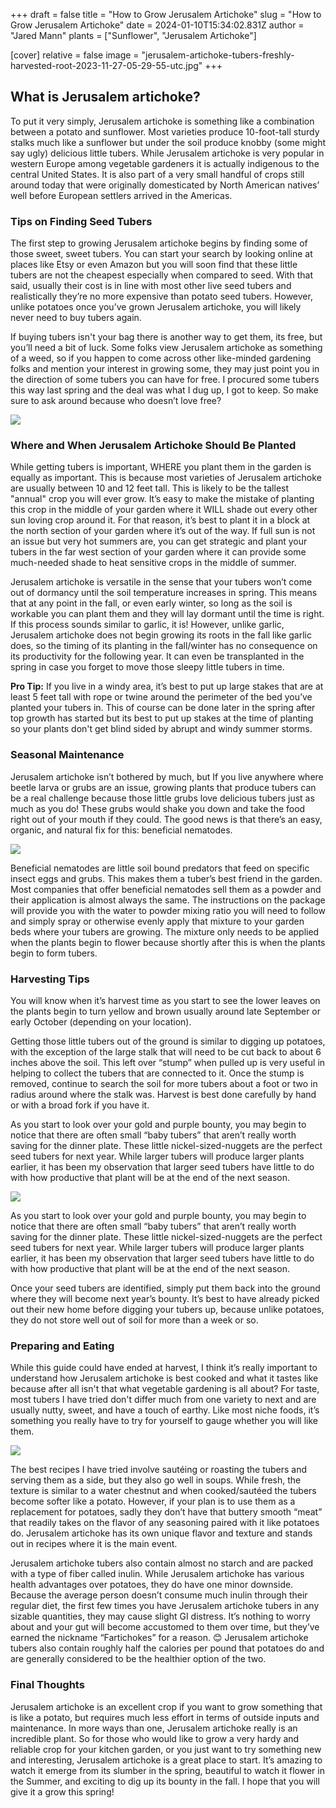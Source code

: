 +++
draft = false
title = "How to Grow Jerusalem Artichoke"
slug = "How to Grow Jerusalem Artichoke"
date = 2024-01-10T15:34:02.831Z
author = "Jared Mann"
plants = ["Sunflower", "Jerusalem Artichoke"]

[cover]
relative = false
image = "jerusalem-artichoke-tubers-freshly-harvested-root-2023-11-27-05-29-55-utc.jpg"
+++
## **What is Jerusalem artichoke?**

To put it very simply, Jerusalem artichoke is something like a combination between a potato and sunflower. Most varieties produce 10-foot-tall sturdy stalks much like a sunflower but under the soil produce knobby (some might say ugly) delicious little tubers. While Jerusalem artichoke is very popular in western Europe among vegetable gardeners it is actually indigenous to the central United States. It is also part of a very small handful of crops still around today that were originally domesticated by North American natives’ well before European settlers arrived in the Americas.

### **Tips on Finding Seed Tubers**

The first step to growing Jerusalem artichoke begins by finding some of those sweet, sweet tubers. You can start your search by looking online at places like Etsy or even Amazon but you will soon find that these little tubers are not the cheapest especially when compared to seed. With that said, usually their cost is in line with most other live seed tubers and realistically they’re no more expensive than potato seed tubers. However, unlike potatoes once you’ve grown Jerusalem artichoke, you will likely never need to buy tubers again. 

If buying tubers isn't your bag there is another way to get them, its free, but you’ll need a bit of luck. Some folks view Jerusalem artichoke as something of a weed, so if you happen to come across other like-minded gardening folks and mention your interest in growing some, they may just point you in the direction of some tubers you can have for free. I procured some tubers this way last spring and the deal was what I dug up, I got to keep. So make sure to ask around because who doesn’t love free?

![](jerusalem-artichoke-tubers-in-hands-sunroot-sunc-2023-11-27-05-14-07-utc.jpg)

### **Where and When Jerusalem Artichoke Should Be Planted**

While getting tubers is important, WHERE you plant them in the garden is equally as important. This is because most varieties of Jerusalem artichoke are usually between 10 and 12 feet tall. This is likely to be the tallest "annual" crop you will ever grow. It’s easy to make the mistake of planting this crop in the middle of your garden where it WILL shade out every other sun loving crop around it. For that reason, it’s best to plant it in a block at the north section of your garden where it’s out of the way. If full sun is not an issue but very hot summers are, you can get strategic and plant your tubers in the far west section of your garden where it can provide some much-needed shade to heat sensitive crops in the middle of summer. 

Jerusalem artichoke is versatile in the sense that your tubers won’t come out of dormancy until the soil temperature increases in spring. This means that at any point in the fall, or even early winter, so long as the soil is workable you can plant them and they will lay dormant until the time is right. If this process sounds similar to garlic, it is! However, unlike garlic, Jerusalem artichoke does not begin growing its roots in the fall like garlic does, so the timing of its planting in the fall/winter has no consequence on its productivity for the following year. It can even be transplanted in the spring in case you forget to move those sleepy little tubers in time.

**Pro Tip:** If you live in a windy area, it’s best to put up large stakes that are at least 5 feet tall with rope or twine around the perimeter of the bed you’ve planted your tubers in. This of course can be done later in the spring after top growth has started but its best to put up stakes at the time of planting so your plants don't get blind sided by abrupt and windy summer storms.

### **Seasonal Maintenance**

Jerusalem artichoke isn’t bothered by much, but If you live anywhere where beetle larva or grubs are an issue, growing plants that produce tubers can be a real challenge because those little grubs love delicious tubers just as much as you do! These grubs would shake you down and take the food right out of your mouth if they could. The good news is that there’s an easy, organic, and natural fix for this: beneficial nematodes. 

![](the-grub-larva-eats-potatoes-selective-focus-2023-11-27-05-05-34-utc.jpg)

Beneficial nematodes are little soil bound predators that feed on specific insect eggs and grubs. This makes them a tuber’s best friend in the garden. Most companies that offer beneficial nematodes sell them as a powder and their application is almost always the same. The instructions on the package will provide you with the water to powder mixing ratio you will need to follow and simply spray or otherwise evenly apply that mixture to your garden beds where your tubers are growing. The mixture only needs to be applied when the plants begin to flower because shortly after this is when the plants begin to form tubers. 

### **Harvesting Tips**

You will know when it’s harvest time as you start to see the lower leaves on the plants begin to turn yellow and brown usually around late September or early October (depending on your location). 

Getting those little tubers out of the ground is similar to digging up potatoes, with the exception of the large stalk that will need to be cut back to about 6 inches above the soil. This left over “stump” when pulled up is very useful in helping to collect the tubers that are connected to it. Once the stump is removed, continue to search the soil for more tubers about a foot or two in radius around where the stalk was. Harvest is best done carefully by hand or with a broad fork if you have it. 

As you start to look over your gold and purple bounty, you may begin to notice that there are often small “baby tubers” that aren’t really worth saving for the dinner plate. These little nickel-sized-nuggets are the perfect seed tubers for next year. While larger tubers will produce larger plants earlier, it has been my observation that larger seed tubers have little to do with how productive that plant will be at the end of the next season. 

![](jerusalem-artichokes-sachet-and-kitchen-knife-on-2023-11-27-05-10-00-utc.jpg)

As you start to look over your gold and purple bounty, you may begin to notice that there are often small “baby tubers” that aren’t really worth saving for the dinner plate. These little nickel-sized-nuggets are the perfect seed tubers for next year. While larger tubers will produce larger plants earlier, it has been my observation that larger seed tubers have little to do with how productive that plant will be at the end of the next season. 

Once your seed tubers are identified, simply put them back into the ground where they will become next year’s bounty. It’s best to have already picked out their new home before digging your tubers up, because unlike potatoes, they do not store well out of soil for more than a week or so. 

### **Preparing and Eating**

While this guide could have ended at harvest, I think it’s really important to understand how Jerusalem artichoke is best cooked and what it tastes like because after all isn't that what vegetable gardening is all about? For taste, most tubers I have tried don't differ much from one variety to next and are usually nutty, sweet, and have a touch of earthy. Like most niche foods, it’s something you really have to try for yourself to gauge whether you will like them. 

![](jerusalem-artichoke-vegetable-autumn-soup-2023-11-27-05-06-38-utc.jpg)

The best recipes I have tried involve sautéing or roasting the tubers and serving them as a side, but they also go well in soups. While fresh, the texture is similar to a water chestnut and when cooked/sautéed the tubers become softer like a potato. However, if your plan is to use them as a replacement for potatoes, sadly they don’t have that buttery smooth “meat” that readily takes on the flavor of any seasoning paired with it like potatoes do. Jerusalem artichoke has its own unique flavor and texture and stands out in recipes where it is the main event. 

Jerusalem artichoke tubers also contain almost no starch and are packed with a type of fiber called inulin. While Jerusalem artichoke has various health advantages over potatoes, they do have one minor downside. Because the average person doesn’t consume much inulin through their regular diet, the first few times you have Jerusalem artichoke tubers in any sizable quantities, they may cause slight GI distress. It’s nothing to worry about and your gut will become accustomed to them over time, but they’ve earned the nickname “Fartichokes” for a reason. 😊 Jerusalem artichoke tubers also contain roughly half the calories per pound that potatoes do and are generally considered to be the healthier option of the two. 

### **Final Thoughts**

Jerusalem artichoke is an excellent crop if you want to grow something that is like a potato, but requires much less effort in terms of outside inputs and maintenance. In more ways than one, Jerusalem artichoke really is an incredible plant. So for those who would like to grow a very hardy and reliable crop for your kitchen garden, or you just want to try something new and interesting, Jerusalem artichoke is a great place to start. It’s amazing to watch it emerge from its slumber in the spring, beautiful to watch it flower in the Summer, and exciting to dig up its bounty in the fall. I hope that you will give it a grow this spring!